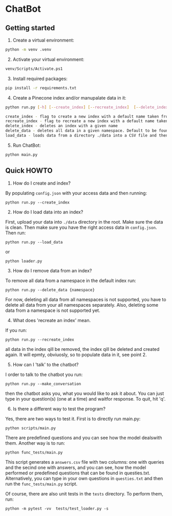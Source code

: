 # ChatBot


## Getting started

1. Create a virtual environment:

```bash
python -m venv .venv
```

2. Activate your virtual environment:

```bash
venv/Scripts/Activate.ps1
```

3. Install required packages:

```bash
pip install -r requirements.txt
```

4. Create a Pinecone index and/or manupalate data in it:

```bash
python run.py [-h] [--create_index] [--recreate_index]  [--delete_index] [--delete_data] [--load_data]

create_index - flag to create a new index with a default name taken from config.json
recreate_index - flag to recreate a new index with a default name taken from config.json
delete_index - deletes an index with a given name
delete_data - deletes all data in a given namespace. Default to be found in config.json
load_data - loads data from a directory ./data into a CSV file and then to an index
```

5. Run ChatBot:

```bash
python main.py
```

## Quick HOWTO

1. How do I create and index?

By populating `config.json` with your access data and then running:

```python run.py --create_index```

2. How do I load data into an index?

First, upload your data into `./data` directory in the root. Make sure the data is clean.
Then make sure you have the right access data in `config.json`. Then run:

```python run.py --load_data```

or

```python loader.py```

3. How do I remove data from an index?

To remove all data from a namespace in the default index run:

```python run.py --delete_data {namespace}```

For now, deleting all data from all namespaces is not supported, you have to delete
all data from your all namespaces separately. Also, deleting some data from a namespace
is not supported yet.

4. What does 'recreate an index' mean.

If you run:

```python run.py --recreate_index```

all data in the index qill be removed, the index qill be deleted and created again. It will epmty, obviuosly, so to populate data in it, see point 2.

5. How can I 'talk' to the chatbot?

I order to talk to the chatbot you run:

```python run.py --make_conversation```

then the chatbot asks you, what you would like to ask it about. You can just type in your question(s) (one at a time) and waitfor response. To quit, hit 'q'.

6. Is there a different way to test the program?

Yes, there are two ways to test it. First is to directly run main.py:

```python scripts/main.py```

There are predefined questions and you can see how the model dealswith them. Another way is to run:

```python func_tests/main.py```

This script generates a `answers.csv` file with two columns: one with queries and the secind one with answers, and you can see, how the model performed or predefined questions that can be found in questies.txt. Alternatively, you can type in your own questions in `questies.txt` and then run the `func_tests/main.py` script.

Of course, there are also unit tests in the `tests` directory. To perform them, run:

```python -m pytest -vv  tests/test_loader.py -s```
